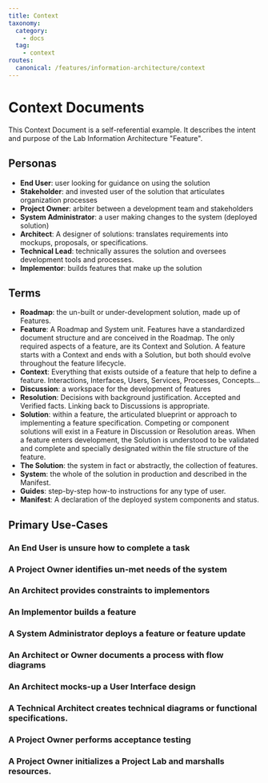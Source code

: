 ```yaml
---
title: Context
taxonomy:
  category: 
    - docs
  tag:
    - context
routes:
  canonical: /features/information-architecture/context
---
```

# Context Documents

This Context Document is a self-referential example. It describes the intent and purpose of the Lab Information Architecture "Feature".

## Personas

 - **End User**: user looking for guidance on using the solution
 - **Stakeholder**: and invested user of the solution that articulates organization processes
 - **Project Owner**: arbiter between a development team and stakeholders
 - **System Administrator**: a user making changes to the system (deployed solution)
 - **Architect**: A designer of solutions: translates requirements into mockups, proposals, or specifications.
 - **Technical Lead**: technically assures the solution and oversees development tools and processes.
 - **Implementor**: builds features that make up the solution

## Terms
 - **Roadmap**: the un-built or under-development solution, made up of Features.
 - **Feature**: A Roadmap and System unit. Features have a standardized document structure and are conceived in the Roadmap. The only required aspects of a feature, are its Context and Solution. A feature starts with a Context and ends with a Solution, but both should evolve throughout the feature lifecycle.
 - **Context**: Everything that exists outside of a feature that help to define a feature. Interactions, Interfaces, Users, Services, Processes, Concepts...
 - **Discussion**: a workspace for the development of features
 - **Resolution**: Decisions with background justification. Accepted and Verified facts. Linking back to Discussions is appropriate. 
 - **Solution**: within a feature, the articulated blueprint or approach to implementing a feature specification. Competing or component solutions will exist in a Feature in Discussion or Resolution areas. When a feature enters development, the Solution is understood to be validated and complete and specially designated within the file structure of the feature.
 - **The Solution**: the system in fact or abstractly, the collection of features.
 - **System**: the whole of the solution in production and described in the Manifest.
 - **Guides**: step-by-step how-to instructions for any type of user.
 - **Manifest**: A declaration of the deployed system components and status.

## Primary Use-Cases 
### An End User is unsure how to complete a task

### A Project Owner identifies un-met needs of the system

### An Architect provides constraints to implementors

### An Implementor builds a feature

### A System Administrator deploys a feature or feature update

### An Architect or Owner documents a process with flow diagrams

### An Architect mocks-up a User Interface design

### A Technical Architect creates technical diagrams or functional specifications.

### A Project Owner performs acceptance testing

### A Project Owner initializes a Project Lab and marshalls resources.

